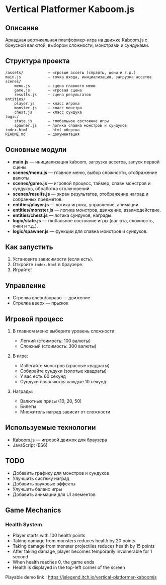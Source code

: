 # Vertical Platformer Kaboom.js

## Описание

Аркадная вертикальная платформер-игра на движке Kaboom.js с бонусной валютой, выбором сложности, монстрами и сундуками.

## Структура проекта

```
/assets/           — игровые ассеты (спрайты, фоны и т.д.)
main.js            — точка входа, инициализация, загрузка ассетов
scenes/
    menu.js        — сцена главного меню
    game.js        — игровая сцена
    results.js     — сцена результатов
entities/
    player.js      — класс игрока
    monster.js     — класс монстра
    chest.js       — класс сундука
logic/
    state.js       — глобальное состояние игры
    spawner.js     — логика спавна монстров и сундуков
index.html         — html-обертка
README.md          — документация
```

## Основные модули

- **main.js** — инициализация kaboom, загрузка ассетов, запуск первой сцены.
- **scenes/menu.js** — главное меню, выбор сложности, отображение валюты.
- **scenes/game.js** — игровой процесс, таймер, спавн монстров и сундуков, обработка столкновений.
- **scenes/results.js** — экран результатов, отображение наград и собранных предметов.
- **entities/player.js** — логика игрока, управление, анимации.
- **entities/monster.js** — логика монстров, движение, взаимодействие.
- **entities/chest.js** — логика сундуков, награды.
- **logic/state.js** — глобальное состояние игры (валюта, сложность, очки и т.д.).
- **logic/spawner.js** — функции для спавна монстров и сундуков.

## Как запустить

1. Установите зависимости (если есть).
2. Откройте `index.html` в браузере.
3. Играйте!

## Управление

- Стрелка влево/вправо — движение
- Стрелка вверх — прыжок

## Игровой процесс

1. В главном меню выберите уровень сложности:
   - Легкий (стоимость: 100 валюты)
   - Сложный (стоимость: 300 валюты)

2. В игре:
   - Избегайте монстров (красные квадраты)
   - Собирайте сундуки (золотые квадраты)
   - У вас есть 60 секунд
   - Сундуки появляются каждые 10 секунд

3. Награды:
   - Валютные призы (10, 20, 50)
   - Билеты
   - Множитель наград зависит от сложности

## Используемые технологии

- [Kaboom.js](https://kaboomjs.com/) — игровой движок для браузера
- JavaScript (ES6)

## TODO

- Добавить графику для монстров и сундуков
- Улучшить систему наград
- Добавить звуковые эффекты
- Улучшить баланс игры
- Добавить анимации для UI элементов

## Game Mechanics

### Health System
- Player starts with 100 health points
- Taking damage from monsters reduces health by 20 points
- Taking damage from monster projectiles reduces health by 15 points
- After taking damage, player becomes temporarily invulnerable for 1 second
- When health reaches 0, the game ends
- Health is displayed in the top-left corner of the screen

Playable demo link : https://jslegend.itch.io/vertical-platformer-kaboomjs